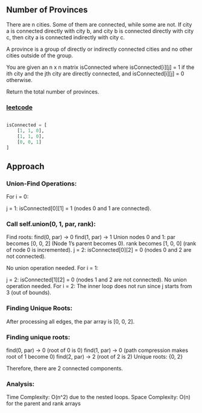## Number of Provinces

There are n cities. Some of them are connected, while some are not. If city a is connected directly with city b, and city b is connected directly with city c, then city a is connected indirectly with city c.

A province is a group of directly or indirectly connected cities and no other cities outside of the group.

You are given an n x n matrix isConnected where isConnected[i][j] = 1 if the ith city and the jth city are directly connected, and isConnected[i][j] = 0 otherwise.

Return the total number of provinces.

<h3><a href="https://leetcode.com/problems/number-of-provinces/description/">leetcode</a></h3>

```py

isConnected = [
    [1, 1, 0],
    [1, 1, 0],
    [0, 0, 1]
]

```

## Approach

### Union-Find Operations:

For i = 0:

j = 1: isConnected[0][1] = 1 (nodes 0 and 1 are connected).

### Call self.union(0, 1, par, rank):

Find roots:
find(0, par) → 0
find(1, par) → 1
Union nodes 0 and 1:
par becomes [0, 0, 2] (Node 1’s parent becomes 0).
rank becomes [1, 0, 0] (rank of node 0 is incremented).
j = 2: isConnected[0][2] = 0 (nodes 0 and 2 are not connected).

No union operation needed.
For i = 1:

j = 2: isConnected[1][2] = 0 (nodes 1 and 2 are not connected).
No union operation needed.
For i = 2: The inner loop does not run since j starts from 3 (out of bounds).

### Finding Unique Roots:

After processing all edges, the par array is [0, 0, 2].

### Finding unique roots:

find(0, par) → 0 (root of 0 is 0)
find(1, par) → 0 (path compression makes root of 1 become 0)
find(2, par) → 2 (root of 2 is 2)
Unique roots: {0, 2}

Therefore, there are 2 connected components.

### Analysis:

Time Complexity: O(n^2) due to the nested loops.
Space Complexity: O(n) for the parent and rank arrays
